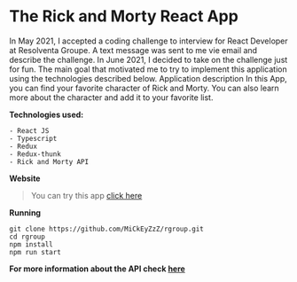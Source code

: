# The Rick and Morty React App

In May 2021, I accepted a coding challenge to interview for React Developer at Resolventa Groupe.
A text message was sent to me vie email and describe the challenge. In June 2021, I decided to take
on the challenge just for fun. The main goal that motivated me to try to implement this application
using the technologies described below. 
Application description
In this App, you can find your favorite character of Rick and Morty. 
You can also learn more about the character and add it to your favorite list. 

**Technologies used:**
```
- React JS
- Typescript
- Redux
- Redux-thunk
- Rick and Morty API
```

**Website**
>You can try this app [click here]()

**Running**

```
git clone https://github.com/MiCkEyZzZ/rgroup.git
cd rgroup
npm install
npm run start
```

**For more information about the API check [here](https://github.com/afuh/rick-and-morty-api)**
